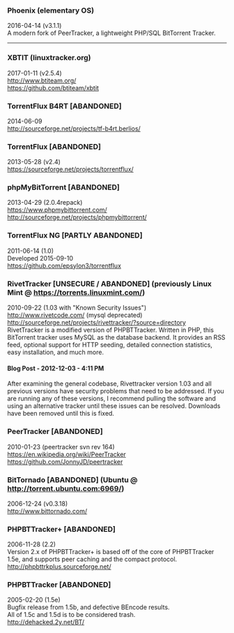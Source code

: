 ### Phoenix (elementary OS)
2016-04-14 (v3.1.1)  
A modern fork of PeerTracker, a lightweight PHP/SQL BitTorrent Tracker.

---

### XBTIT (linuxtracker.org)
2017-01-11 (v2.5.4)  
http://www.btiteam.org/  
https://github.com/btiteam/xbtit

### TorrentFlux B4RT [ABANDONED]
2014-06-09  
http://sourceforge.net/projects/tf-b4rt.berlios/

### TorrentFlux [ABANDONED]
2013-05-28 (v2.4)  
https://sourceforge.net/projects/torrentflux/

### phpMyBitTorrent [ABANDONED]
2013-04-29 (2.0.4repack)  
https://www.phpmybittorrent.com/  
http://sourceforge.net/projects/phpmybittorrent/

### TorrentFlux NG [PARTLY ABANDONED]
2011-06-14 (1.0)  
Developed 2015-09-10  
https://github.com/epsylon3/torrentflux

### RivetTracker [UNSECURE / ABANDONED] (previously Linux Mint @ https://torrents.linuxmint.com/)
2010-09-22 (1.03 with "Known Security Issues")  
http://www.rivetcode.com/ (mysql deprecated)  
http://sourceforge.net/projects/rivettracker/?source=directory  
RivetTracker is a modified version of PHPBTTracker. Written in PHP, this BitTorrent tracker uses MySQL as the database backend. It provides an RSS feed, optional support for HTTP seeding, detailed connection statistics, easy installation, and much more.
#### Blog Post - 2012-12-03 - 4:11 PM
After examining the general codebase, Rivettracker version 1.03 and all previous versions have security problems that need to be addressed. If you are running any of these versions, I recommend pulling the software and using an alternative tracker until these issues can be resolved. Downloads have been removed until this is fixed.

### PeerTracker [ABANDONED]
2010-01-23 (peertracker svn rev 164)  
https://en.wikipedia.org/wiki/PeerTracker  
https://github.com/JonnyJD/peertracker

### BitTornado [ABANDONED] (Ubuntu @ http://torrent.ubuntu.com:6969/)
2006-12-24 (v0.3.18)  
http://www.bittornado.com/

### PHPBTTracker+ [ABANDONED]
2006-11-28 (2.2)  
Version 2.x of PHPBTTracker+ is based off of the core of PHPBTTracker 1.5e, and supports peer caching and the compact protocol.  
http://phpbttrkplus.sourceforge.net/

### PHPBTTracker [ABANDONED]
2005-02-20 (1.5e)  
Bugfix release from 1.5b, and defective BEncode results.  
All of 1.5c and 1.5d is to be considered trash.  
http://dehacked.2y.net/BT/

